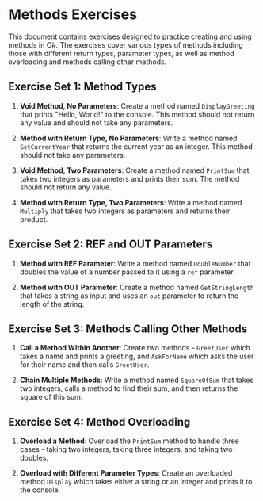 # Methods Exercises

This document contains exercises designed to practice creating and using methods in C#. The exercises cover various types of methods including those with different return types, parameter types, as well as method overloading and methods calling other methods.

## Exercise Set 1: Method Types

1. **Void Method, No Parameters**: Create a method named `DisplayGreeting` that prints "Hello, World!" to the console. This method should not return any value and should not take any parameters.
   
2. **Method with Return Type, No Parameters**: Write a method named `GetCurrentYear` that returns the current year as an integer. This method should not take any parameters.
   
3. **Void Method, Two Parameters**: Create a method named `PrintSum` that takes two integers as parameters and prints their sum. The method should not return any value.
   
4. **Method with Return Type, Two Parameters**: Write a method named `Multiply` that takes two integers as parameters and returns their product.

## Exercise Set 2: REF and OUT Parameters

1. **Method with REF Parameter**: Write a method named `DoubleNumber` that doubles the value of a number passed to it using a `ref` parameter.

2. **Method with OUT Parameter**: Create a method named `GetStringLength` that takes a string as input and uses an `out` parameter to return the length of the string.

## Exercise Set 3: Methods Calling Other Methods

1. **Call a Method Within Another**: Create two methods - `GreetUser` which takes a name and prints a greeting, and `AskForName` which asks the user for their name and then calls `GreetUser`.
   
2. **Chain Multiple Methods**: Write a method named `SquareOfSum` that takes two integers, calls a method to find their sum, and then returns the square of this sum.

## Exercise Set 4: Method Overloading

1. **Overload a Method**: Overload the `PrintSum` method to handle three cases - taking two integers, taking three integers, and taking two doubles.
   
2. **Overload with Different Parameter Types**: Create an overloaded method `Display` which takes either a string or an integer and prints it to the console.

